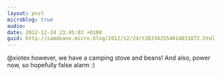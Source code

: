 ```yaml
---
layout: post
microblog: true
audio: 
date: 2012-12-24 23:45:03 +0100
guid: http://samdeane.micro.blog/2012/12/24/t283342554014031872.html
---
```

@xiotex however, we have a camping stove and beans! And also, power now, so hopefully false alarm :)
